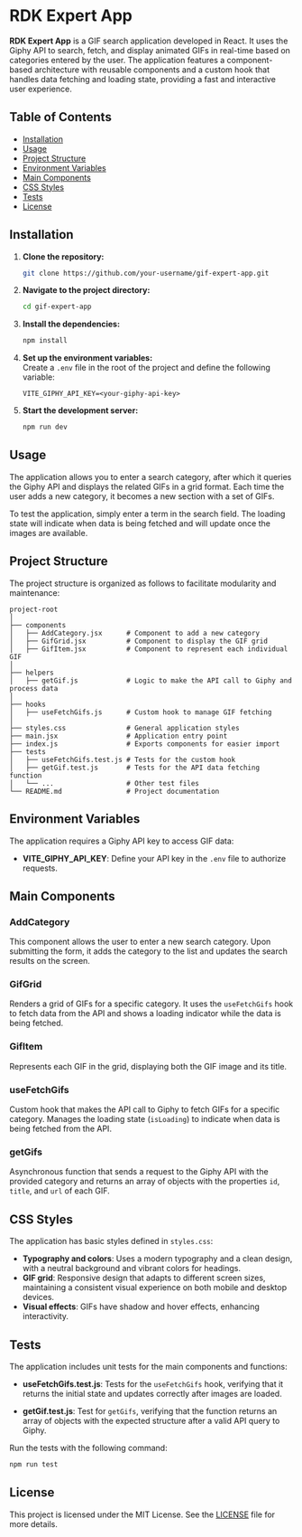 
# RDK Expert App

**RDK Expert App** is a GIF search application developed in React. It uses the Giphy API to search, fetch, and display animated GIFs in real-time based on categories entered by the user. The application features a component-based architecture with reusable components and a custom hook that handles data fetching and loading state, providing a fast and interactive user experience.

## Table of Contents
- [Installation](#installation)
- [Usage](#usage)
- [Project Structure](#project-structure)
- [Environment Variables](#environment-variables)
- [Main Components](#main-components)
- [CSS Styles](#css-styles)
- [Tests](#tests)
- [License](#license)

## Installation

1. **Clone the repository:**
    ```bash
    git clone https://github.com/your-username/gif-expert-app.git
    ```
2. **Navigate to the project directory:**
    ```bash
    cd gif-expert-app
    ```
3. **Install the dependencies:**
    ```bash
    npm install
    ```
4. **Set up the environment variables:**  
   Create a `.env` file in the root of the project and define the following variable:
    ```plaintext
    VITE_GIPHY_API_KEY=<your-giphy-api-key>
    ```
5. **Start the development server:**
    ```bash
    npm run dev
    ```

## Usage

The application allows you to enter a search category, after which it queries the Giphy API and displays the related GIFs in a grid format. Each time the user adds a new category, it becomes a new section with a set of GIFs.

To test the application, simply enter a term in the search field. The loading state will indicate when data is being fetched and will update once the images are available.

## Project Structure

The project structure is organized as follows to facilitate modularity and maintenance:

```plaintext
project-root
│
├── components
│   ├── AddCategory.jsx      # Component to add a new category
│   ├── GifGrid.jsx          # Component to display the GIF grid
│   ├── GifItem.jsx          # Component to represent each individual GIF
│
├── helpers
│   ├── getGif.js            # Logic to make the API call to Giphy and process data
│
├── hooks
│   ├── useFetchGifs.js      # Custom hook to manage GIF fetching
│
├── styles.css               # General application styles
├── main.jsx                 # Application entry point
├── index.js                 # Exports components for easier import
├── tests
│   ├── useFetchGifs.test.js # Tests for the custom hook
│   ├── getGif.test.js       # Tests for the API data fetching function
│   └── ...                  # Other test files
└── README.md                # Project documentation
```

## Environment Variables

The application requires a Giphy API key to access GIF data:
- **VITE_GIPHY_API_KEY**: Define your API key in the `.env` file to authorize requests.

## Main Components

### AddCategory
This component allows the user to enter a new search category. Upon submitting the form, it adds the category to the list and updates the search results on the screen.

### GifGrid
Renders a grid of GIFs for a specific category. It uses the `useFetchGifs` hook to fetch data from the API and shows a loading indicator while the data is being fetched.

### GifItem
Represents each GIF in the grid, displaying both the GIF image and its title.

### useFetchGifs
Custom hook that makes the API call to Giphy to fetch GIFs for a specific category. Manages the loading state (`isLoading`) to indicate when data is being fetched from the API.

### getGifs
Asynchronous function that sends a request to the Giphy API with the provided category and returns an array of objects with the properties `id`, `title`, and `url` of each GIF.

## CSS Styles

The application has basic styles defined in `styles.css`:
- **Typography and colors**: Uses a modern typography and a clean design, with a neutral background and vibrant colors for headings.
- **GIF grid**: Responsive design that adapts to different screen sizes, maintaining a consistent visual experience on both mobile and desktop devices.
- **Visual effects**: GIFs have shadow and hover effects, enhancing interactivity.

## Tests

The application includes unit tests for the main components and functions:

- **useFetchGifs.test.js**: Tests for the `useFetchGifs` hook, verifying that it returns the initial state and updates correctly after images are loaded.
  
- **getGif.test.js**: Test for `getGifs`, verifying that the function returns an array of objects with the expected structure after a valid API query to Giphy.

Run the tests with the following command:
```bash
npm run test
```

## License

This project is licensed under the MIT License. See the [LICENSE](LICENSE) file for more details.
